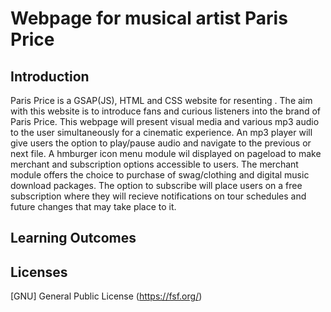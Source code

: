# Webpage for musical artist Paris Price

## Introduction

Paris Price is a GSAP(JS), HTML and CSS website for resenting . The aim with this website is to introduce fans and curious listeners into the brand of Paris Price. This webpage will present visual media and various mp3 audio to the user simultaneously for a cinematic experience. An mp3 player will give users the option to play/pause audio and navigate to the previous or next file. A hmburger icon menu module wil displayed on pageload to make merchant and subscription options accessible to users. The merchant module offers the choice to purchase of swag/clothing and digital music download packages. The option to subscribe will place users on a free subscription where they will recieve notifications on tour schedules and future changes that may take place to it.

## Learning Outcomes

## Licenses

[GNU] General Public License
(<https://fsf.org/>)
